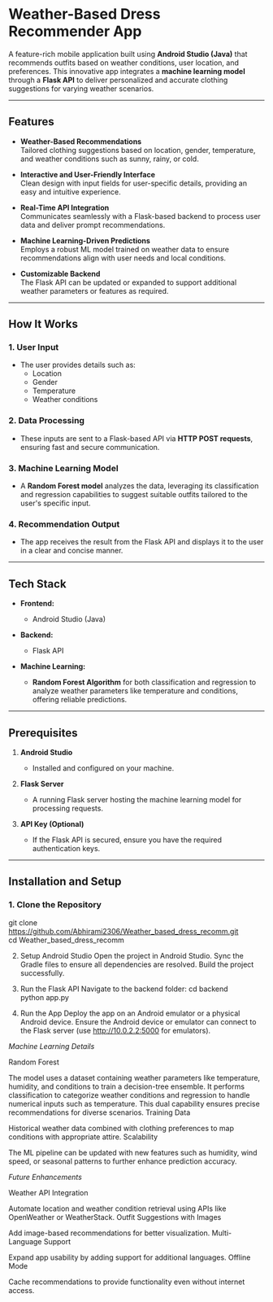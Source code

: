 # Weather-Based Dress Recommender App

A feature-rich mobile application built using **Android Studio (Java)** that recommends outfits based on weather conditions, user location, and preferences. This innovative app integrates a **machine learning model** through a **Flask API** to deliver personalized and accurate clothing suggestions for varying weather scenarios.

---

## Features

- **Weather-Based Recommendations**  
  Tailored clothing suggestions based on location, gender, temperature, and weather conditions such as sunny, rainy, or cold.

- **Interactive and User-Friendly Interface**  
  Clean design with input fields for user-specific details, providing an easy and intuitive experience.

- **Real-Time API Integration**  
  Communicates seamlessly with a Flask-based backend to process user data and deliver prompt recommendations.

- **Machine Learning-Driven Predictions**  
  Employs a robust ML model trained on weather data to ensure recommendations align with user needs and local conditions.

- **Customizable Backend**  
  The Flask API can be updated or expanded to support additional weather parameters or features as required.

---

## How It Works

### 1. **User Input**  
   - The user provides details such as:  
     - Location  
     - Gender  
     - Temperature  
     - Weather conditions  

### 2. **Data Processing**  
   - These inputs are sent to a Flask-based API via **HTTP POST requests**, ensuring fast and secure communication.

### 3. **Machine Learning Model**  
   - A **Random Forest model** analyzes the data, leveraging its classification and regression capabilities to suggest suitable outfits tailored to the user's specific input.

### 4. **Recommendation Output**  
   - The app receives the result from the Flask API and displays it to the user in a clear and concise manner.

---

## Tech Stack

- **Frontend:**  
  - Android Studio (Java)  

- **Backend:**  
  - Flask API  

- **Machine Learning:**  
  - **Random Forest Algorithm** for both classification and regression to analyze weather parameters like temperature and conditions, offering reliable predictions.

---

## Prerequisites

1. **Android Studio**  
   - Installed and configured on your machine.

2. **Flask Server**  
   - A running Flask server hosting the machine learning model for processing requests.

3. **API Key (Optional)**  
   - If the Flask API is secured, ensure you have the required authentication keys.

---

## Installation and Setup

### 1. Clone the Repository  
git clone https://github.com/Abhirami2306/Weather_based_dress_recomm.git  
cd Weather_based_dress_recomm  

2. Setup Android Studio
Open the project in Android Studio.
Sync the Gradle files to ensure all dependencies are resolved.
Build the project successfully.

3. Run the Flask API
Navigate to the backend folder:
cd backend  
python app.py  

4. Run the App
Deploy the app on an Android emulator or a physical Android device.
Ensure the Android device or emulator can connect to the Flask server (use http://10.0.2.2:5000 for emulators).

*Machine Learning Details*

Random Forest

The model uses a dataset containing weather parameters like temperature, humidity, and conditions to train a decision-tree ensemble.
It performs classification to categorize weather conditions and regression to handle numerical inputs such as temperature.
This dual capability ensures precise recommendations for diverse scenarios.
Training Data

Historical weather data combined with clothing preferences to map conditions with appropriate attire.
Scalability

The ML pipeline can be updated with new features such as humidity, wind speed, or seasonal patterns to further enhance prediction accuracy.

*Future Enhancements*

Weather API Integration

Automate location and weather condition retrieval using APIs like OpenWeather or WeatherStack.
Outfit Suggestions with Images

Add image-based recommendations for better visualization.
Multi-Language Support

Expand app usability by adding support for additional languages.
Offline Mode

Cache recommendations to provide functionality even without internet access.

